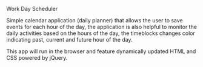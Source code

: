 Work Day Scheduler

Simple calendar application (daily planner) that allows the user to save events for each hour of the day, the application is also helpful to monitor the daily activities based on the hours of the day, the timeblocks changes color indicating past, current and future hour of the day.

This app will run in the browser and feature dynamically updated HTML and CSS powered by jQuery.



